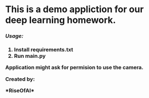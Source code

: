 <h1>This is a demo appliction for our deep learning homework.</h1>

<h3><i>Usage:</i><h3>
<ol>
<li>Install requirements.txt</li> 
<li>Run main.py</li>
</ol>

<p>Application might ask for permision to use the camera.</p>

<strong>Created by:</strong>

\*RiseOfAI\*